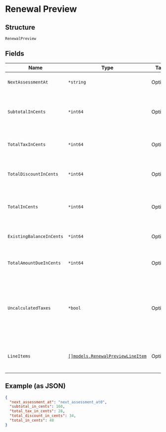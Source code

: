
# Renewal Preview

## Structure

`RenewalPreview`

## Fields

| Name | Type | Tags | Description |
|  --- | --- | --- | --- |
| `NextAssessmentAt` | `*string` | Optional | The timestamp for the subscription’s next renewal |
| `SubtotalInCents` | `*int64` | Optional | An integer representing the amount of the total pre-tax, pre-discount charges that will be assessed at the next renewal |
| `TotalTaxInCents` | `*int64` | Optional | An integer representing the total tax charges that will be assessed at the next renewal |
| `TotalDiscountInCents` | `*int64` | Optional | An integer representing the amount of the coupon discounts that will be applied to the next renewal |
| `TotalInCents` | `*int64` | Optional | An integer representing the total amount owed, less any discounts, that will be assessed at the next renewal |
| `ExistingBalanceInCents` | `*int64` | Optional | An integer representing the amount of the subscription’s current balance |
| `TotalAmountDueInCents` | `*int64` | Optional | An integer representing the existing_balance_in_cents plus the total_in_cents |
| `UncalculatedTaxes` | `*bool` | Optional | A boolean indicating whether or not additional taxes will be calculated at the time of renewal. This will be true if you are using Avalara and the address of the subscription is in one of your defined taxable regions. |
| `LineItems` | [`[]models.RenewalPreviewLineItem`](../../doc/models/renewal-preview-line-item.md) | Optional | An array of objects representing the individual transactions that will be created at the next renewal |

## Example (as JSON)

```json
{
  "next_assessment_at": "next_assessment_at0",
  "subtotal_in_cents": 160,
  "total_tax_in_cents": 28,
  "total_discount_in_cents": 34,
  "total_in_cents": 48
}
```

